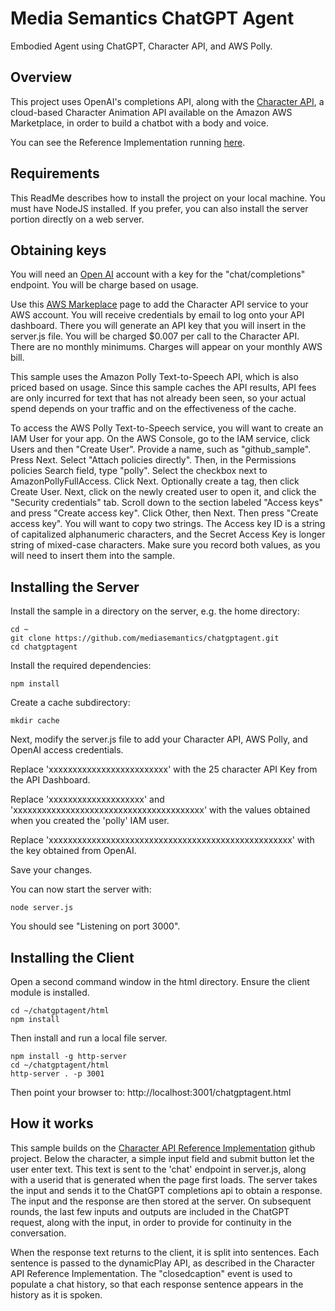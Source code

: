 # Media Semantics ChatGPT Agent
Embodied Agent using ChatGPT, Character API, and AWS Polly.

## Overview
This project uses OpenAI's completions API, along with the [Character API](https://aws.amazon.com/marketplace/pp/B06ZY1VBFZ), a cloud-based Character Animation API available on the Amazon AWS Marketplace, in order to build a chatbot with a body and voice.

You can see the Reference Implementation running [here](https://mediasemantics.com/chatgptagent.html). 

## Requirements
This ReadMe describes how to install the project on your local machine. You must have NodeJS installed.
If you prefer, you can also install the server portion directly on a web server.

## Obtaining keys
You will need an [Open AI](https://openai.com/) account with a key for the "chat/completions" endpoint. You will be charge based on usage.

Use this [AWS Markeplace](https://aws.amazon.com/marketplace/pp/B06ZY1VBFZ) page to add the
Character API service to your AWS account. You will receive credentials by email to log onto your API dashboard. There you will generate an API key that you will insert in the server.js file. You will be charged $0.007 per call to the Character API. There are no monthly minimums. 
Charges will appear on your monthly AWS bill. 

This sample uses the Amazon Polly Text-to-Speech API, which is also priced based on usage. 
Since this sample caches the API results, API fees are only incurred for text that has not already been seen, so your actual spend depends on your traffic and on the effectiveness of the cache.

To access the AWS Polly Text-to-Speech service, you will want to create an IAM User for your app. On the AWS Console, go to the IAM service, click Users and then "Create User". Provide a name, such as "github_sample".
Press Next. Select "Attach policies directly". Then, in the Permissions policies Search field, type "polly". Select the checkbox next to AmazonPollyFullAccess. Click Next. Optionally create a tag, then click Create User.
Next, click on the newly created user to open it, and click the "Security credentials" tab. Scroll down to the section labeled "Access keys" and press "Create access key". Click Other, then Next. Then press "Create access key".
You will want to copy two strings. The Access key ID is a string of capitalized alphanumeric characters, and the Secret Access Key is longer string
of mixed-case characters. Make sure you record both values, as you will need to insert them into the sample.

## Installing the Server
Install the sample in a directory on the server, e.g. the home directory:
```
cd ~  
git clone https://github.com/mediasemantics/chatgptagent.git  
cd chatgptagent
```

Install the required dependencies:
```
npm install
```

Create a cache subdirectory:
```
mkdir cache
```

Next, modify the server.js file to add your Character API, AWS Polly, and OpenAI access credentials.

Replace 'xxxxxxxxxxxxxxxxxxxxxxxxx' with the 25 character API Key from the API Dashboard.

Replace 'xxxxxxxxxxxxxxxxxxxx' and 'xxxxxxxxxxxxxxxxxxxxxxxxxxxxxxxxxxxxxxxx' with the values obtained when you created the 'polly' IAM user.

Replace 'xxxxxxxxxxxxxxxxxxxxxxxxxxxxxxxxxxxxxxxxxxxxxxxxxxx' with the key obtained from OpenAI.

Save your changes.

You can now start the server with:
```
node server.js
```
You should see "Listening on port 3000".

## Installing the Client

Open a second command window in the html directory. Ensure the client module is installed.

```
cd ~/chatgptagent/html
npm install
```

Then install and run a local file server.

```
npm install -g http-server
cd ~/chatgptagent/html
http-server . -p 3001
```

Then point your browser to: http://localhost:3001/chatgptagent.html

## How it works

This sample builds on the [Character API Reference Implementation](https://github.com/mediasemantics/charapi) github project. Below the character, a simple input field and submit button let the user enter text. This text is sent to the 'chat' endpoint in server.js, along with a userid that is generated when the page first loads. The server takes the input and sends it to the ChatGPT completions api to obtain a response. The input and the response are then stored at the server. On subsequent rounds, the last few inputs and outputs are included in the ChatGPT request, along with the input, in order to provide for continuity in the conversation.

When the response text returns to the client, it is split into sentences. Each sentence is passed to the dynamicPlay API, as described in the Character API Reference Implementation. The "closedcaption" event is used to populate a chat history, so that each response sentence appears in the history as it is spoken.





